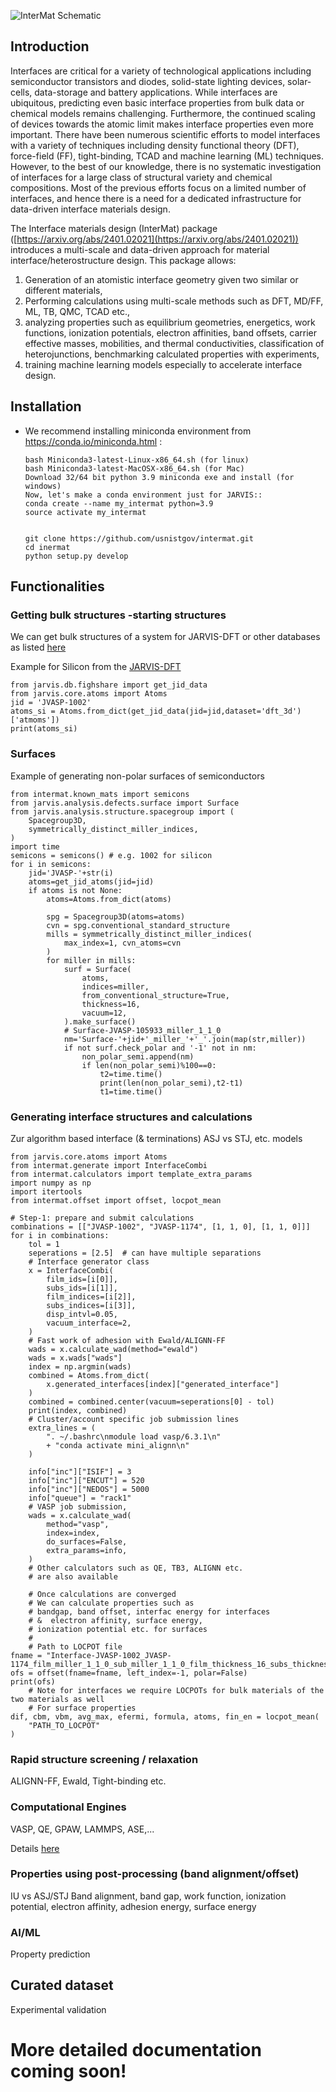 <!-- [![name](https://colab.research.google.com/assets/colab-badge.svg)](https://gist.github.com/knc6/c00ee48c524f5000e7f80a974bc6dc71)
[![name](https://colab.research.google.com/assets/colab-badge.svg)](https://gist.github.com/knc6/debf9cbefa9a290502d73fd3cbc4fd69)
[![name](https://colab.research.google.com/assets/colab-badge.svg)](https://gist.github.com/knc6/7492b51b371a8e9dbaa01d76bb438467)  -->
![InterMat Schematic](https://github.com/usnistgov/intermat/blob/intermat/intermat/Schematic.png)


## Introduction

Interfaces are critical for a variety of technological applications including semiconductor transistors and diodes, solid-state lighting devices, solar-cells, data-storage and battery applications. While interfaces are ubiquitous, predicting even basic interface properties from bulk data or chemical models remains challenging. Furthermore, the continued scaling of devices towards the atomic limit makes interface properties even more important. There have been numerous scientific efforts to model interfaces with a variety of techniques including density functional theory (DFT), force-field (FF), tight-binding, TCAD and machine learning (ML) techniques. However, to the best of our knowledge, there is no systematic investigation of interfaces for a large class of structural variety and chemical compositions. Most of the previous efforts focus on a limited number of interfaces, and hence there is a need for a dedicated infrastructure for data-driven interface materials design.

The Interface materials design (InterMat) package ([https://arxiv.org/abs/2401.02021](https://arxiv.org/abs/2401.02021)) introduces a multi-scale and data-driven approach for material interface/heterostructure design. This package allows: 

 1) Generation of an atomistic interface geometry given two similar or different materials,
 2) Performing calculations using multi-scale methods such as DFT, MD/FF, ML, TB, QMC, TCAD etc.,
 3) analyzing properties such as equilibrium geometries, energetics, work functions, ionization potentials, electron affinities, band offsets, carrier effective masses, mobilities, and thermal conductivities, classification of heterojunctions, benchmarking calculated properties with experiments,
 4) training machine learning models especially to accelerate interface design.




## Installation

-   We recommend installing miniconda environment from
    <https://conda.io/miniconda.html> :

        bash Miniconda3-latest-Linux-x86_64.sh (for linux)
        bash Miniconda3-latest-MacOSX-x86_64.sh (for Mac)
        Download 32/64 bit python 3.9 miniconda exe and install (for windows)
        Now, let's make a conda environment just for JARVIS::
        conda create --name my_intermat python=3.9
        source activate my_intermat


        git clone https://github.com/usnistgov/intermat.git
        cd inermat
        python setup.py develop

## Functionalities

### Getting bulk structures -starting structures

We can get bulk structures of a system for JARVIS-DFT or other databases as listed [here](https://pages.nist.gov/jarvis/databases/)

Example for Silicon from the [JARVIS-DFT](https://jarvis.nist.gov/jarvisdft/)

   ```
   from jarvis.db.fighshare import get_jid_data
   from jarvis.core.atoms import Atoms
   jid = 'JVASP-1002'
   atoms_si = Atoms.from_dict(get_jid_data(jid=jid,dataset='dft_3d')['atmoms'])
   print(atoms_si)
   ```
### Surfaces

Example of generating non-polar surfaces of semiconductors

```
from intermat.known_mats import semicons
from jarvis.analysis.defects.surface import Surface
from jarvis.analysis.structure.spacegroup import (
    Spacegroup3D,
    symmetrically_distinct_miller_indices,
)
import time
semicons = semicons() # e.g. 1002 for silicon
for i in semicons:
    jid='JVASP-'+str(i)
    atoms=get_jid_atoms(jid=jid)
    if atoms is not None:
        atoms=Atoms.from_dict(atoms)

        spg = Spacegroup3D(atoms=atoms)
        cvn = spg.conventional_standard_structure
        mills = symmetrically_distinct_miller_indices(
            max_index=1, cvn_atoms=cvn
        )
        for miller in mills:
            surf = Surface(
                atoms,
                indices=miller,
                from_conventional_structure=True,
                thickness=16,
                vacuum=12,
            ).make_surface()
            # Surface-JVASP-105933_miller_1_1_0
            nm='Surface-'+jid+'_miller_'+'_'.join(map(str,miller))
            if not surf.check_polar and '-1' not in nm:
                non_polar_semi.append(nm)
                if len(non_polar_semi)%100==0:
                    t2=time.time()
                    print(len(non_polar_semi),t2-t1)
                    t1=time.time()

```

### Generating interface structures and calculations
Zur algorithm based interface (& terminations) ASJ vs STJ, etc. models


```
from jarvis.core.atoms import Atoms
from intermat.generate import InterfaceCombi
from intermat.calculators import template_extra_params
import numpy as np
import itertools
from intermat.offset import offset, locpot_mean

# Step-1: prepare and submit calculations
combinations = [["JVASP-1002", "JVASP-1174", [1, 1, 0], [1, 1, 0]]]
for i in combinations:
    tol = 1
    seperations = [2.5]  # can have multiple separations
    # Interface generator class
    x = InterfaceCombi(
        film_ids=[i[0]],
        subs_ids=[i[1]],
        film_indices=[i[2]],
        subs_indices=[i[3]],
        disp_intvl=0.05,
        vacuum_interface=2,
    )
    # Fast work of adhesion with Ewald/ALIGNN-FF
    wads = x.calculate_wad(method="ewald")
    wads = x.wads["wads"]
    index = np.argmin(wads)
    combined = Atoms.from_dict(
        x.generated_interfaces[index]["generated_interface"]
    )
    combined = combined.center(vacuum=seperations[0] - tol)
    print(index, combined)
    # Cluster/account specific job submission lines
    extra_lines = (
        ". ~/.bashrc\nmodule load vasp/6.3.1\n"
        + "conda activate mini_alignn\n"
    )

    info["inc"]["ISIF"] = 3
    info["inc"]["ENCUT"] = 520
    info["inc"]["NEDOS"] = 5000
    info["queue"] = "rack1"
    # VASP job submission,
    wads = x.calculate_wad(
        method="vasp",
        index=index,
        do_surfaces=False,
        extra_params=info,
    )
    # Other calculators such as QE, TB3, ALIGNN etc.
    # are also available

    # Once calculations are converged
    # We can calculate properties such as
    # bandgap, band offset, interfac energy for interfaces
    # &  electron affinity, surface energy,
    # ionization potential etc. for surfaces
    #
    # Path to LOCPOT file
fname = "Interface-JVASP-1002_JVASP-1174_film_miller_1_1_0_sub_miller_1_1_0_film_thickness_16_subs_thickness_16_seperation_2.5_disp_0.5_0.2_vasp/*/*/LOCPOT"
ofs = offset(fname=fname, left_index=-1, polar=False)
print(ofs)
    # Note for interfaces we require LOCPOTs for bulk materials of the two materials as well
    # For surface properties
dif, cbm, vbm, avg_max, efermi, formula, atoms, fin_en = locpot_mean(
    "PATH_TO_LOCPOT"
)
```
### Rapid structure screening / relaxation
ALIGNN-FF, Ewald, Tight-binding etc.

### Computational Engines
VASP, QE, GPAW, LAMMPS, ASE,...

Details [here](https://github.com/usnistgov/intermat/blob/main/intermat/calculators.py#L199)

### Properties using post-processing (band alignment/offset)
IU vs ASJ/STJ
Band alignment, band gap, work function, ionization potential, electron affinity, adhesion energy, surface energy

### AI/ML
Property prediction

## Curated dataset
Experimental validation

# More detailed documentation coming soon!

